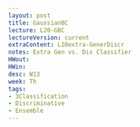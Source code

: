 ```yaml
---
layout: post
title: GaussianBC
lecture: L20-GBC
lectureVersion: current
extraContent: L20extra-GenerDiscr
notes: Extra Gen vs. Dis Classifier 
HWout:
HWin: 
desc: W13
week: Th
tags:
- 3Classification
- Discriminative
- Ensemble
---
```

